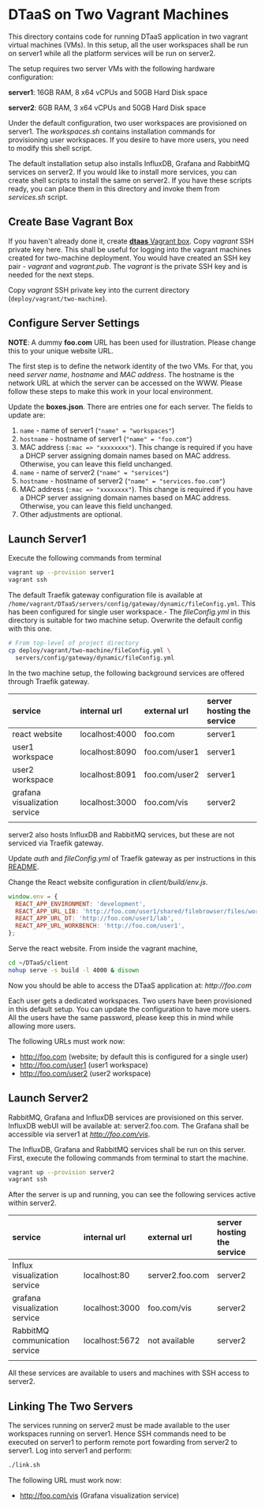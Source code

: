 # DTaaS on Two Vagrant Machines

This directory contains code for running DTaaS application in two vagrant virtual machines (VMs). In this setup, all the user workspaces shall be run on server1 while all the platform services will be run on server2.

The setup requires two server VMs with the following hardware configuration:

**server1**: 16GB RAM, 8 x64 vCPUs and 50GB Hard Disk space

**server2**: 6GB RAM, 3 x64 vCPUs and 50GB Hard Disk space

Under the default configuration, two user workspaces are provisioned on server1. The _workspaces.sh_ contains installation commands for provisioning user workspaces. If you desire to have more users, you need to modify this shell script.

The default installation setup also installs InfluxDB, Grafana and RabbitMQ services on server2. If you would like to install more services, you can create shell scripts to install the same on server2. If you have these scripts ready, you can place them in this directory and invoke them from _services.sh_ script.

## Create Base Vagrant Box

If you haven't already done it, create [**dtaas** Vagrant box](../make_boxes/dtaas/README.md). Copy _vagrant_ SSH private key here. This shall be useful for logging into the vagrant machines created for two-machine deployment. You would have created an SSH key pair - _vagrant_ and _vagrant.pub_. The _vagrant_ is the private SSH key and is needed for the next steps.

Copy _vagrant_ SSH private key into the current directory (`deploy/vagrant/two-machine`).

## Configure Server Settings

**NOTE**: A dummy **foo.com** URL has been used for illustration. Please change this to your unique website URL.

The first step is to define the network identity of the two VMs. For that, you need _server name_, _hostname_ and _MAC address_. The hostname is the network URL at which the server can be accessed on the WWW. Please follow these steps to make this work in your local environment.

Update the **boxes.json**. There are entries one for each server. The fields to update are:

  1. `name` - name of server1 (`"name" = "workspaces"`)
  1. `hostname` - hostname of server1 (`"name" = "foo.com"`)
  1. MAC address (`:mac => "xxxxxxxx"`). This change is required if you have a DHCP server assigning domain names based on MAC address. Otherwise, you can leave this field unchanged.
  1. `name` - name of server2 (`"name" = "services"`)
  1. `hostname` - hostname of server2 (`"name" = "services.foo.com"`)
  1. MAC address (`:mac => "xxxxxxxx"`). This change is required if you have a DHCP server assigning domain names based on MAC address. Otherwise, you can leave this field unchanged.
  1. Other adjustments are optional.

## Launch Server1

Execute the following commands from terminal

```bash
vagrant up --provision server1
vagrant ssh
```

The default Traefik gateway configuration file is available at `/home/vagrant/DTaaS/servers/config/gateway/dynamic/fileConfig.yml`. This has been configured for single user workspace.- The _fileConfig.yml_ in this directory is suitable for two machine setup. Overwrite the default config with this one.

```bash
# From top-level of project directory
cp deploy/vagrant/two-machine/fileConfig.yml \
  servers/config/gateway/dynamic/fileConfig.yml
```

In the two machine setup, the following background services are offered through Traefik gateway.

| service | internal url | external url | server hosting the service |
|:---|:---|:---|:---|
| react website | localhost:4000 | foo.com | server1 |
| user1 workspace | localhost:8090 | foo.com/user1 | server1 |
| user2 workspace | localhost:8091 | foo.com/user2 | server1 |
| grafana visualization service | localhost:3000 | foo.com/vis | server2 |
||

server2 also hosts InfluxDB and RabbitMQ services, but these are not serviced via Traefik gateway.

Update _auth_ and _fileConfig.yml_ of Traefik gateway as per instructions in this [README](../../../servers/config/gateway/README.md).

Change the React website configuration in _client/build/env.js_.

```js
window.env = {
  REACT_APP_ENVIRONMENT: 'development',
  REACT_APP_URL_LIB: 'http://foo.com/user1/shared/filebrowser/files/workspace/?token=admin',
  REACT_APP_URL_DT: 'http://foo.com/user1/lab',
  REACT_APP_URL_WORKBENCH: 'http://foo.com/user1',
};
```

Serve the react website. From inside the vagrant machine,

```bash
cd ~/DTaaS/client
nohup serve -s build -l 4000 & disown
```

Now you should be able to access the DTaaS application at: _http://foo.com_

Each user gets a dedicated workspaces. Two users have been provisioned in this default setup. You can update the configuration to have more users. All the users have the same password, please keep this in mind while allowing more users.

The following URLs must work now:

* http://foo.com (website; by default this is configured for a single user)
* http://foo.com/user1 (user1 workspace)
* http://foo.com/user2 (user2 workspace)

## Launch Server2

RabbitMQ, Grafana and InfluxDB services are provisioned on this server. 
InfluxDB webUI will be available at: server2.foo.com. The Grafana shall be accessible via server1 at _http://foo.com/vis_.

The InfluxDB, Grafana and RabbitMQ services shall be run on this server. First, execute the following commands from terminal to start the machine.

```bash
vagrant up --provision server2
vagrant ssh
```

After the server is up and running, you can see the following services active within server2.

| service | internal url | external url | server hosting the service |
|:---|:---|:---|:---|
| Influx visualization service | localhost:80 | server2.foo.com | server2 |
| grafana visualization service | localhost:3000 | foo.com/vis | server2 |
| RabbitMQ communication service | localhost:5672 | not available | server2 |
||

All these services are available to users and machines with SSH access to server2.

## Linking The Two Servers

The services running on server2 must be made available to the user workspaces running on server1. Hence SSH commands need to be executed on server1 to perform remote port fowarding from server2 to server1. Log into server1 and perform:

```bash
./link.sh
```

The following URL must work now:
* http://foo.com/vis (Grafana visualization service)
